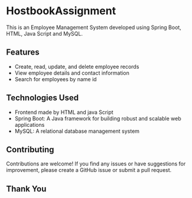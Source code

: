 # HostbookAssignment


This is an Employee Management System developed using  Spring Boot, HTML, Java Script and MySQL.

## Features

- Create, read, update, and delete employee records
- View employee details  and contact information
- Search for employees by name id


## Technologies Used

- Frontend made by HTML and java Script
- Spring Boot: A Java framework for building robust and scalable web applications
- MySQL: A relational database management system





## Contributing

Contributions are welcome! If you find any issues or have suggestions for improvement, please create a GitHub issue or submit a pull request.

## Thank You

